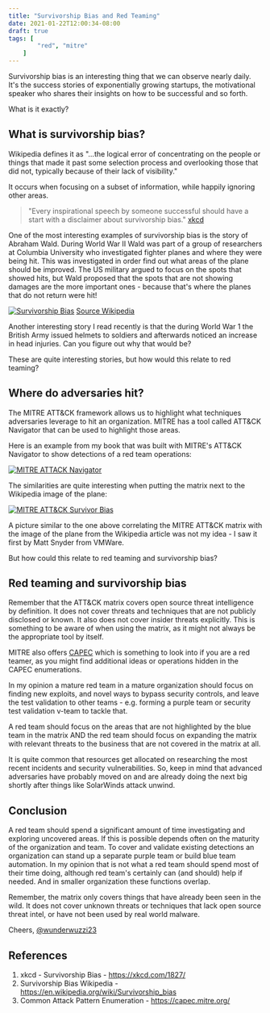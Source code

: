 ```yaml
---
title: "Survivorship Bias and Red Teaming"
date: 2021-01-22T12:00:34-08:00
draft: true
tags: [
        "red", "mitre"
    ]
---
```


Survivorship bias is an interesting thing that we can observe nearly daily. It's the success stories of exponentially growing startups, the motivational speaker who shares their insights on how to be successful and so forth. 

What is it exactly?

## What is survivorship bias?

Wikipedia defines it as "...the logical error of concentrating on the people or things that made it past some selection process and overlooking those that did not, typically because of their lack of visibility." 

It occurs when focusing on a subset of information, while happily ignoring other areas. 

> "Every inspirational speech by someone successful should have a start with a disclaimer about survivorship bias." [xkcd](https://xkcd.com/1827/)


One of the most interesting examples of survivorship bias is the story of Abraham Wald. During World War II Wald was part of a group of researchers at Columbia University who investigated fighter planes and where they were being hit. This was investigated in order find out what areas of the plane should be improved. The US military argued to focus on the spots that showed hits, but Wald proposed that the spots that are not showing damages are the more important ones - because that's where the planes that do not return were hit!

[![Survivorship Bias](/blog/images/2021/survivor.png)](/blog/images/2021/survivor.png)
[Source Wikipedia](https://en.wikipedia.org/wiki/Survivorship_bias)

Another interesting story I read recently is that the during World War 1 the British Army issued helmets to soldiers and afterwards noticed an increase in head injuries. Can you figure out why that would be?

These are quite interesting stories, but how would this relate to red teaming?

## Where do adversaries hit?

The MITRE ATT&CK framework allows us to highlight what techniques adversaries leverage to hit an organization. MITRE has a tool called ATT&CK Navigator that can be used to highlight those areas. 

Here is an example from my book that was built with MITRE's ATT&CK Navigator to show detections of a red team operations:

[![MITRE ATTACK Navigator](/blog/images/2021/attack-navigator.png)](/blog/images/2021/attack-navigator.png)

The similarities are quite interesting when putting the matrix next to the Wikipedia image of the plane:

[![MITRE ATT&CK Survivor Bias](/blog/images/2021/mitre-attack-survivorship-bias.png)](/blog/images/2021/mitre-attack-survivorship-bias.png)

A picture similar to the one above correlating the MITRE ATT&CK matrix with the image of the plane from the Wikipedia article was not my idea - I saw it first by Matt Snyder from VMWare. 

But how could this relate to red teaming and survivorship bias?

## Red teaming and survivorship bias

Remember that the ATT&CK matrix covers open source threat intelligence by definition. It does not cover threats and techniques that are not publicly disclosed or known. It also does not cover insider threats explicitly. This is something to be aware of when using the matrix, as it might not always be the appropriate tool by itself.

MITRE also offers [CAPEC](https://capec.mitre.org/) which is something to look into if you are a red teamer, as you might find additional ideas or operations hidden in the CAPEC enumerations.

In my opinion a mature red team in a mature organization should focus on finding new exploits, and novel ways to bypass security controls, and leave the test validation to other teams - e.g. forming a purple team or security test validation v-team to tackle that.

A red team should focus on the areas that are not highlighted by the blue team in the matrix AND the red team should focus on expanding the matrix with relevant threats to the business that are not covered in the matrix at all.

It is quite common that resources get allocated on researching the most recent incidents and security vulnerabilities. So, keep in mind that advanced adversaries have probably moved on and are already doing the next big shortly after things like SolarWinds attack unwind.

## Conclusion

A red team should spend a significant amount of time investigating and exploring uncovered areas. If this is possible depends often on the maturity of the organization and team. To cover and validate existing detections an organization can stand up a separate purple team or build blue team automation. In my opinion that is not what a red team should spend most of their time doing, although red team's certainly can (and should) help if needed. And in smaller organization these functions overlap.

Remember, the matrix only covers things that have already been seen in the wild. It does not cover unknown threats or techniques that lack open source threat intel, or have not been used by real world malware.


Cheers, 
[@wunderwuzzi23](https://twitter.com/wunderwuzzi23)

## References

1. xkcd - Survivorship Bias - https://xkcd.com/1827/
1. Survivorship Bias Wikipedia - https://en.wikipedia.org/wiki/Survivorship_bias
1. Common Attack Pattern Enumeration - https://capec.mitre.org/